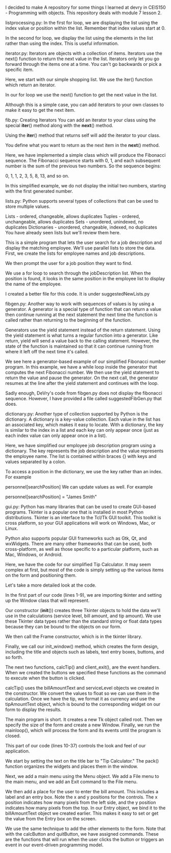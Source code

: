I decided to make A repository for some things I learned at devry in CEIS150 - Programming with objects. This repository deals with module 7 lesson 2.

listprocessing.py: 
In the first for loop, we are displaying the list using the index value or position within the list. Remember that index values start at 0.

In the second for loop, we display the list using the elements in the list rather than using the index. This is useful information.

iterator.py:
Iterators are objects with a collection of items. Iterators use the next() function to return the next value in the list. Iterators only let you go forward through the items one at a time. You can't go backwards or pick a specific item.

Here, we start with our simple shopping list. We use the iter() function which return an iterator.

In our for loop we use the next() function to get the next value in the list.

Although this is a simple case, you can add iterators to your own classes to make it easy to get the next item.

fib.py:
Creating Iterators
You can add an iterator to your class using the special __iter__() method along with the __next__() method.

Using the __iter__() method that returns self will add the iterator to your class.

You define what you want to return as the next item in the __next__() method.

Here, we have implemented a simple class which will produce the Fibonacci sequence. The Fibonacci sequence starts with 0, 1, and each subsequent number is the sum of the previous two numbers. So the sequence begins:

0, 1, 1, 2, 3, 5, 8, 13, and so on.

In this simplified example, we do not display the initial two numbers, starting with the first generated number.

lists.py:
Python supports several types of collections that can be used to store multiple values.

Lists - ordered, changeable, allows duplicates
Tuples - ordered, unchangeable, allows duplicates
Sets - unordered, unindexed, no duplicates
Dictionaries - unordered, changeable, indexed, no duplicates
You have already seen lists but we'll review them here.

This is a simple program that lets the user search for a job description and display the matching employee. We'll use parallel lists to store the data. First, we create the lists for employee names and job descriptions.

We then prompt the user for a job position they want to find.

We use a for loop to search through the jobDescription list. When the position is found, it looks in the same position in the employee list to display the name of the employee.

I created a better file for this code. It is under suggestedNewLists.py

fibgen.py:
Another way to work with sequences of values is by using a generator. A generator is a special type of function that can return a value then continue running at the next statement the next time the function is called rather than returning to the beginning of the function.

Generators use the yield statement instead of the return statement. Using the yield statement is what turns a regular function into a generator. Like return, yield will send a value back to the calling statement. However, the state of the function is maintained so that it can continue running from where it left off the next time it's called.

We see here a generator-based example of our simplified Fibonacci number program. In this example, we have a while loop inside the generator that computes the next Fibonacci number. We then use the yield statement to return the value and pause the generator. On the next call, the generator resumes at the line after the yield statement and continues with the loop.

Sadly enough, DeVry's code from fibgen.py does not display the fibonacci sequence. However, I have provided a file called suggestedFibGen.py that does.

dictionary.py:
Another type of collection supported by Python is the dictionary. A dictionary is a key-value collection. Each value in the list has an associated key, which makes it easy to locate. With a dictionary, the key is similar to the index in a list and each key can only appear once (just as each index value can only appear once in a list).

Here, we have simplified our employee job description program using a dictionary. The key represents the job description and the value represents the employee name. The list is contained within braces {} with keys and values separated by a colon.

To access a position in the dictionary, we use the key rather than an index. For example

personnel[searchPosition]
We can update values as well. For example

personnel[searchPosition] = "James Smith"

gui.py:
Python has many libraries that can be used to create GUI-based programs. Tkinter is a popular one that is installed in most Python distributions. Tkinter is an interface to the Tcl/Tk GUI toolkit. This toolkit is cross platform, so your GUI applications will work on Windows, Mac, or Linux.

Python also supports popular GUI frameworks such as Gtk, Qt, and wxWidgets. There are many other frameworks that can be used, both cross-platform, as well as those specific to a particular platform, such as Mac, Windows, or Android.

Here, we have the code for our simplified Tip Calculator. It may seem complex at first, but most of the code is simply setting up the various items on the form and positioning them.

Let's take a more detailed look at the code.

In the first part of our code (lines 1-9), we are importing tkinter and setting up the Window class that will represent.

Our constructor (__init__()) creates three Tkinter objects to hold the data we'll use in the calculations (service level, bill amount, and tip amount). We use these Tkinter data types rather than the standard string or float data types because they can be bound to the objects on our form.

We then call the Frame constructor, which is in the tkinter library.

Finally, we call our init_window() method, which creates the form design, including the title and objects such as labels, text entry boxes, buttons, and so forth.

The next two functions, calcTip() and client_exit(), are the event handlers. When we created the buttons we specified these functions as the command to execute when the button is clicked.

calcTip() uses the billAmountText and serviceLevel objects we created in the constructor. We convert the values to float so we can use them in the calculation. Once we have the tip, we format it as currency and use the tipAmountText object, which is bound to the corresponding widget on our form to display the results.

The main program is short. It creates a new Tk object called root. Then we specify the size of the form and create a new Window. Finally, we run the mainloop(), which will process the form and its events until the program is closed.

This part of our code (lines 10-37) controls the look and feel of our application.

We start by setting the text on the title bar to "Tip Calculator." The pack() function organizes the widgets and places them in the window.

Next, we add a main menu using the Menu object. We add a File menu to the main menu, and we add an Exit command to the File menu.

We then add a place for the user to enter the bill amount. This includes a label and an entry box. Note the x and y positions for the controls. The x position indicates how many pixels from the left side, and the y position indicates how many pixels from the top. In our Entry object, we bind it to the billAmountText object we created earlier. This makes it easy to set or get the value from the Entry box on the screen.

We use the same technique to add the other elements to the form. Note that with the calcButton and quitButton, we have assigned commands. These are the functions that will run when the user clicks the button or triggers an event in our event-driven programming model.
